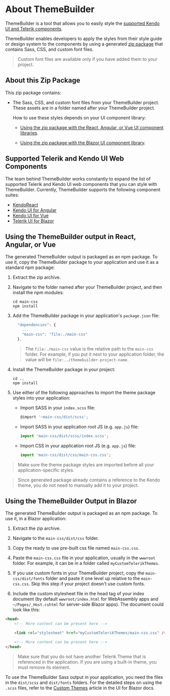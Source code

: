 
# About ThemeBuilder

ThemeBuilder is a tool that allows you to easily style the [supported Kendo UI and Telerik components](#supported-telerik-and-kendo-ui-web-components).

ThemeBuilder enables developers to apply the styles from their style guide or design system to the components by using a generated [zip package](#about-this-zip-package) that contains Sass, CSS, and custom font files.

>Custom font files are available only if you have added them to your project.

## About this Zip Package

This zip package contains:

* The Sass, CSS, and custom font files from your ThemeBuilder project. These assets are in a folder named after your ThemeBuilder project.

  How to use these styles depends on your UI component library:

     * [Using the zip package with the React, Angular, or Vue UI component libraries](#using-the-themebuilder-output-in-react-angular-or-vue).
     
     * [Using the zip package with the Blazor UI component library](#using-the-themebuilder-output-in-blazor).

## Supported Telerik and Kendo UI Web Components

The team behind ThemeBuilder works constantly to expand the list of supported Telerik and Kendo UI web components that you can style with ThemeBuilder. Currently, ThemeBuilder supports the following component suites:

* [KendoReact](https://www.telerik.com/kendo-react-ui/)
* [Kendo UI for Angular](https://www.telerik.com/kendo-angular-ui)
* [Kendo UI for Vue](https://www.telerik.com/kendo-vue-ui)
* [Telerik UI for Blazor](https://www.telerik.com/blazor-ui)

## Using the ThemeBuilder output in React, Angular, or Vue

The generated ThemeBuilder output is packaged as an npm package. To use it, copy the ThemeBuilder package to your application and use it as a standard npm package:

1. Extract the zip archive.

1. Navigate to the folder named after your ThemeBuilder project, and then install the npm modules:

    ```shell
    cd main-css
    npm install
    ```

1. Add the ThemeBuilder package in your application's <code>package.json</code> file:

    ```js
      "dependencies": {
        ...
        "main-css": "file:./main-css"
      },
    ```

    >The <code>file:./main-css</code> value is the relative path to the <code>main-css</code> folder. For example, if you put it next to your application folder, the value will be <code>file:../themebuilder-project-name</code>.

1. Install the ThemeBuilder package in your project:

    ```shell
    cd ..
    npm install
    ```

1. Use either of the following approaches to import the theme package styles into your application: 

    - Import SASS in your <code>index.scss</code> file:

      ```js
      @import '~main-css/dist/scss';
      ```

    - Import SASS in your application root JS (e.g. <code>app.js</code>) file:

      ```js
      import 'main-css/dist/scss/index.scss';
      ```

    - Import CSS in your application root JS (e.g. <code>app.js</code>) file:

      ```js
      import 'main-css/dist/css/main-css.css';
      ```

  > Make sure the theme package styles are imported before all your application-specific styles.

  > Since generated package already contains a reference to the Kendo theme, you do not need to manually add it to your project.


## Using the ThemeBuilder Output in Blazor

The generated ThemeBuilder output is packaged as an npm package. To use it, in a Blazor application:

1. Extract the zip archive.

1. Navigate to the <code>main-css/dist/css</code> folder.

1. Copy the ready to use pre-built css file named <code>main-css.css</code>.

1. Paste the <code>main-css.css</code> file in your application, usually in the <code>wwwroot</code> folder. For example, it can be in a folder called <code>myCustomTelerikThemes</code>.

1. If you use custom fonts in your ThemeBuilder project, copy the <code>main-css/dist/fonts</code> folder and paste it one level up relative to the <code>main-css.css</code>.  Skip this step if your project doesn't use custom fonts. 

1. Include the custom stylesheet file in the head tag of your index document (by default <code>wwwroot/index.html</code> for WebAssembly apps and <code>~/Pages/_Host.cshtml</code> for server-side Blazor apps). The document could look like this:

```html
<head>
    <!-- More content can be present here -->

    <link rel="stylesheet" href="myCustomTelerikThemes/main-css.css" />

    <!-- More content can be present here -->
</head>
```

> Make sure that you do not have another Telerik Theme that is referenced in the application. If you are using a built-in theme, you must remove its <code><link></code> element.

To use the ThemeBuilder Sass output in your application, you need the files in the <code>dist/scss</code> and <code>dist/fonts</code> folders. For the detailed steps on using the <code>.scss</code> files, refer to the [Custom Themes](https://docs.telerik.com/blazor-ui/styling-and-themes/custom-theme#using-the-build-process-of-the-application) article in the UI for Blazor docs.
